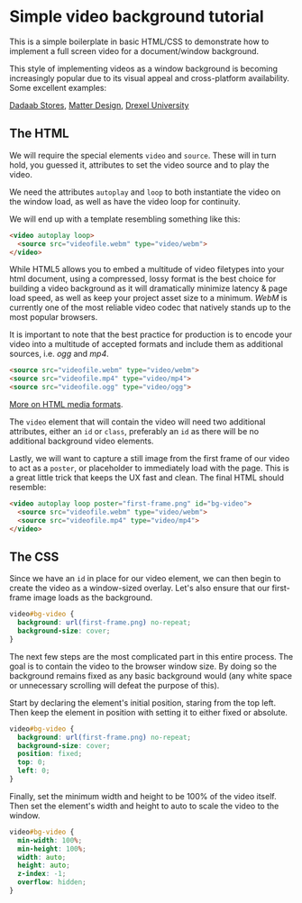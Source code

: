 # Simple video background tutorial  
This is a simple boilerplate in basic HTML/CSS to demonstrate how to implement a full screen video for a document/window background.  

This style of implementing videos as a window background is becoming increasingly popular due to its visual appeal and cross-platform availability. Some excellent examples:  

[Dadaab Stores](http://www.dadaabstories.org/), [Matter Design](http://www.matter.to/), [Drexel University](http://www.getgoingtoday.org/curious)  


## The HTML  
We will require the special elements `video` and `source`. These will in turn hold, you guessed it, attributes to set the video source and to play the video.  

We need the attributes `autoplay` and `loop` to both instantiate the video on the window load, as well as have the video loop for continuity.   

We will end up with a template resembling something like this:  

```html
<video autoplay loop>
  <source src="videofile.webm" type="video/webm">
</video>
```   

While HTML5 allows you to embed a multitude of video filetypes into your html document, using a compressed, lossy format is the best choice for building a video background as it will dramatically minimize latency & page load speed, as well as keep your project asset size to a minimum. *WebM* is currently one of the most reliable video codec that natively stands up to the most popular browsers.

It is important to note that the best practice for production is to encode your video into a multitude of accepted formats and include them as additional sources, i.e. *ogg* and *mp4*.  

```html
<source src="videofile.webm" type="video/webm">
<source src="videofile.mp4" type="video/mp4">
<source src="videofile.ogg" type="video/ogg">
```  

[More on HTML media formats](https://developer.mozilla.org/en-US/docs/Web/HTML/Supported_media_formats).

The `video` element that will contain the video will need two additional attributes, either an `id` or `class`, preferably an `id` as there will be no additional background video elements.  

Lastly, we will want to capture a still image from the first frame of our video to act as a `poster`, or placeholder to immediately load with the page. This is a great little trick that keeps the UX fast and clean. The final HTML should resemble:  

```html
<video autoplay loop poster="first-frame.png" id="bg-video">
  <source src="videofile.webm" type="video/webm">
  <source src="videofile.mp4" type="video/mp4">
</video>
```

## The CSS

Since we have an `id` in place for our video element, we can then begin to create the video as a window-sized overlay. Let's also ensure that our first-frame image loads as the background.  

```css
video#bg-video {
  background: url(first-frame.png) no-repeat;
  background-size: cover;
}
```

The next few steps are the most complicated part in this entire process. The goal is to contain the video to the browser window size. By doing so the background remains fixed as any basic background would (any white space or unnecessary scrolling will defeat the purpose of this).  

Start by declaring the element's initial position, staring from the top left. Then keep the element in position with setting it to either fixed or absolute.    

```css
video#bg-video {
  background: url(first-frame.png) no-repeat;
  background-size: cover;
  position: fixed;
  top: 0;
  left: 0;
}
```  

Finally, set the minimum width and height to be 100% of the video itself. Then set the element's width and height to auto to scale the video to the window.  

```css
video#bg-video {
  min-width: 100%;
  min-height: 100%;
  width: auto;
  height: auto;
  z-index: -1;
  overflow: hidden;
}
```
